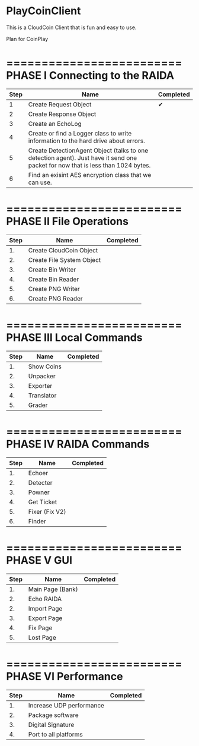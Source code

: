 # PlayCoinClient
This is a CloudCoin Client that is fun and easy to use. 

Plan for CoinPlay

=========================
PHASE I Connecting to the RAIDA
=========================

Step | Name | Completed 
---|---|---
1 | Create Request Object | ✔
2 | Create Response Object|
3| Create an EchoLog|
4 | Create or find a Logger class to write information to the hard drive about errors. |
5 | Create DetectionAgent Object (talks to one detection agent). Just have it send one packet for now that is less than 1024 bytes. |
6 | Find an exisint AES encryption class that we can use. |


=========================
PHASE II File Operations
=========================

Step | Name | Completed 
---|---|---
1. | Create CloudCoin Object| 
2. | Create File System Object| 
3. | Create Bin Writer| 
4. | Create Bin Reader| 
5. | Create PNG Writer| 
6. | Create PNG Reader| 


=========================
PHASE III Local Commands
=========================

Step | Name | Completed 
---|---|---
1.| Show Coins|
2.| Unpacker|
3.| Exporter|
4. |Translator|
5. |Grader|


=========================
PHASE IV RAIDA Commands
=========================

Step | Name | Completed 
---|---|---
1.| Echoer|
2. |Detecter|
3. |Powner|
4.| Get Ticket|
5. |Fixer (Fix V2)|
6. |Finder|

=========================
PHASE V GUI
=========================

Step | Name | Completed 
---|---|---
1.|Main Page (Bank)|
2. |Echo RAIDA|
2.| Import Page|
3. |Export Page|
4. |Fix Page|
5.| Lost Page |

=========================
PHASE VI Performance
=========================

Step | Name | Completed 
---|---|---
1.|Increase UDP performance|
2.|Package software|
3.|Digital Signature|
4.|Port to all platforms|


